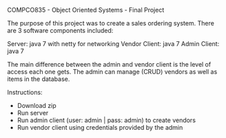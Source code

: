 COMPCO835 - Object Oriented Systems - Final Project

The purpose of this project was to create a sales ordering system.
There are 3 software components included:

Server: java 7 with netty for networking
Vendor Client: java 7
Admin Client: java 7

The main difference between the admin and vendor client is the level of access each one gets.
The admin can manage (CRUD) vendors as well as items in the database.

Instructions:
- Download zip
- Run server
- Run admin client (user: admin | pass: admin) to create vendors
- Run vendor client using credentials provided by the admin
